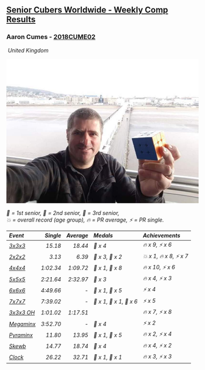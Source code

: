 <style>table {white-space: nowrap;}</style>
<link rel="stylesheet" type="text/css" href="/scw-comp/css/flags.css" />

## [Senior Cubers Worldwide - Weekly Comp Results](/scw-comp/results/)
### Aaron Cumes - [2018CUME02](https://www.worldcubeassociation.org/persons/2018CUME02)

<i class="flag flag-GB" />&nbsp;United Kingdom

![Aaron Cumes](1546413483.jpg)

<span style="white-space: nowrap;">🥇 = 1st senior</span>, <span style="white-space: nowrap;">🥈 = 2nd senior</span>, <span style="white-space: nowrap;">🥉 = 3rd senior</span>, <span style="white-space: nowrap;">💥 = overall record (age group)</span>, <span style="white-space: nowrap;">🔥 = PR average</span>, <span style="white-space: nowrap;">⚡ = PR single</span>.

| Event | Single | Average | Medals | Achievements|
| :-- | --: | --: | :-- | :-- |
| [3x3x3](333.md) | 15.18 | 18.44 | 🥉 x 4 | 🔥 x 9, ⚡ x 6 |
| [2x2x2](222.md) | 3.13 | 6.39 | 🥈 x 3, 🥉 x 2 | 💥 x 1, 🔥 x 8, ⚡ x 7 |
| [4x4x4](444.md) | 1:02.34 | 1:09.72 | 🥈 x 1, 🥉 x 8 | 🔥 x 10, ⚡ x 6 |
| [5x5x5](555.md) | 2:21.64 | 2:32.97 | 🥉 x 3 | 🔥 x 4, ⚡ x 3 |
| [6x6x6](666.md) | 4:49.66 | - | 🥈 x 1, 🥉 x 5 | ⚡ x 4 |
| [7x7x7](777.md) | 7:39.02 | - | 🥇 x 1, 🥈 x 1, 🥉 x 6 | ⚡ x 5 |
| [3x3x3 OH](333oh.md) | 1:01.02 | 1:17.51 |  | 🔥 x 7, ⚡ x 8 |
| [Megaminx](minx.md) | 3:52.70 | - | 🥉 x 4 | ⚡ x 2 |
| [Pyraminx](pyram.md) | 11.80 | 13.95 | 🥈 x 1, 🥉 x 5 | 🔥 x 2, ⚡ x 4 |
| [Skewb](skewb.md) | 14.77 | 18.74 | 🥈 x 4 | 🔥 x 4, ⚡ x 2 |
| [Clock](clock.md) | 26.22 | 32.71 | 🥈 x 1, 🥉 x 1 | 🔥 x 3, ⚡ x 3 |

<!-- Global site tag (gtag.js) - Google Analytics -->
<script async src="https://www.googletagmanager.com/gtag/js?id=UA-86348435-3"></script>
<script>window.dataLayer = window.dataLayer || []; function gtag() {dataLayer.push(arguments);} gtag('js', new Date()); gtag('config', 'UA-86348435-3');</script>
